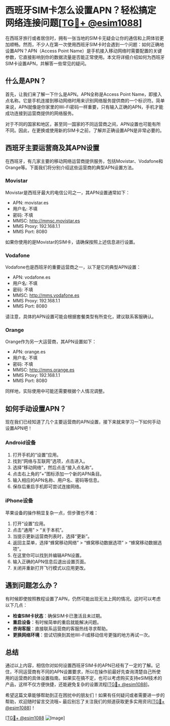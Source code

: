 # 西班牙SIM卡怎么设置APN？轻松搞定网络连接问题[[TG💪+ @esim1088](https://t.me/s/esim1088)]

在西班牙旅行或者居住时，拥有一张当地的SIM卡无疑会让你的通信和上网体验更加顺畅。然而，不少人在第一次使用西班牙SIM卡时会遇到一个问题：如何正确地设置APN？APN（Access Point Name）是手机接入移动网络时需要配置的关键参数，它直接影响到你的数据流量是否能正常使用。本文将详细介绍如何为西班牙SIM卡设置APN，并解答一些常见的疑问。

## 什么是APN？

首先，让我们来了解一下什么是APN。APN全称是Access Point Name，即接入点名称。它是手机连接到移动网络时用来识别网络服务提供商的一个标识符。简单来说，APN就像是你家里的Wi-Fi密码一样重要，只有输入正确的APN，手机才能成功连接到运营商提供的网络服务。

对于不同的国家和地区，甚至同一国家的不同运营商之间，APN设置也可能有所不同。因此，在更换或使用新的SIM卡之前，了解并正确设置APN是非常必要的。

## 西班牙主要运营商及其APN设置

在西班牙，有几家主要的移动网络运营商提供服务，包括Movistar、Vodafone和Orange等。下面我们将分别介绍这些运营商的典型APN设置方法。

### Movistar

Movistar是西班牙最大的电信公司之一，其APN设置通常如下：

- APN: movistar.es
- 用户名: 不填
- 密码: 不填
- MMSC: http://mmsc.movistar.es
- MMS Proxy: 192.168.1.1
- MMS Port: 8080

如果你使用的是Movistar的SIM卡，请确保按照上述信息进行设置。

### Vodafone

Vodafone也是西班牙的重要运营商之一，以下是它的典型APN设置：

- APN: vodafone.es
- 用户名: 不填
- 密码: 不填
- MMSC: http://mms.vodafone.es
- MMS Proxy: 192.168.1.1
- MMS Port: 8080

请注意，具体的APN设置可能会根据套餐类型有所变化，建议联系客服确认。

### Orange

Orange作为另一大运营商，其APN设置如下：

- APN: orange.es
- 用户名: 不填
- 密码: 不填
- MMSC: http://mms.orange.es
- MMS Proxy: 192.168.1.1
- MMS Port: 8080

同样地，实际使用中可能还需要根据个人情况调整。

## 如何手动设置APN？

现在我们已经知道了几个主要运营商的APN设置，接下来就来学习一下如何手动设置APN吧！

### Android设备

1. 打开手机的“设置”应用。
2. 找到“网络与互联网”选项，点击进入。
3. 选择“移动网络”，然后点击“接入点名称”。
4. 点击右上角的“+”图标添加一个新的APN条目。
5. 输入相应的APN名称、用户名、密码等信息。
6. 保存后重启手机即可尝试连接网络。

### iPhone设备

苹果设备的操作稍显复杂一点，但步骤也不难：

1. 打开“设置”应用。
2. 点击“通用” > “关于本机”。
3. 当提示更新运营商列表时，选择“更新”。
4. 返回主菜单，选择“蜂窝移动网络” > “蜂窝移动数据选项” > “蜂窝移动数据选项”。
5. 在这里你可以找到并编辑APN设置。
6. 输入正确的APN信息后退出设置页面。
7. 关闭并重新打开飞行模式以应用更改。

## 遇到问题怎么办？

有时候即使按照教程设置了APN，仍然可能出现无法上网的情况。这时可以考虑以下几点：

- **检查SIM卡状态**：确保SIM卡已激活且未过期。
- **重启设备**：有时候简单的重启就能解决问题。
- **咨询客服**：直接联系运营商的客服热线寻求帮助。
- **更换网络环境**：尝试切换到其他Wi-Fi或移动信号更强的地方再试一次。

## 总结

通过以上内容，相信你对如何设置西班牙SIM卡的APN已经有了一定的了解。记住，不同运营商有不同的APN设置要求，所以在操作前最好先查询清楚自己所使用的运营商的具体设置指南。如果实在搞不定，也可以考虑购买支持eSIM技术的产品，这样不仅方便快捷，还能避免复杂的设置流程[[TG💪+ @esim1088](https://t.me/s/esim1088)]。

希望这篇文章能够帮助到正在困扰中的朋友们！如果有任何疑问或者需要进一步的帮助，欢迎随时留言交流哦~ 最后别忘了关注我们的频道获取更多实用资讯[[TG💪+ @esim1088](https://t.me/s/esim1088)]！

[[TG💪+ @esim1088](https://t.me/s/esim1088) ![Image](https://i.postimg.cc/4NQfJmqS/Snipaste-2025-05-13-00-14-12.png)]